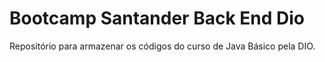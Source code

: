 # Bootcamp Santander Back End Dio
Repositório para armazenar os códigos do curso de Java Básico pela DIO.

